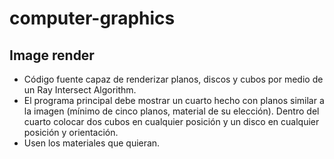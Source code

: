 # computer-graphics

## Image render

- Código fuente capaz de renderizar planos, discos y cubos por medio de un Ray Intersect Algorithm.
- El programa principal debe mostrar un cuarto hecho con planos similar a la imagen (mínimo de cinco planos, material de su elección). Dentro del cuarto colocar dos cubos en cualquier posición y un disco en cualquier posición y orientación.
- Usen los materiales que quieran.

